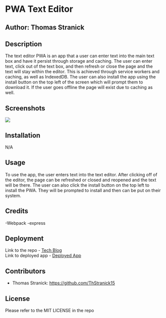 # PWA Text Editor

## Author: Thomas Stranick

## Description
The text editor PWA is an app that a user can enter text into the main text box and have it persist through storage and caching. The user can enter text, click out of the text box, and then refresh or close the page and the text will stay within the editor. This is achieved through service workers and caching, as well as IndexedDB. The user can also install the app using the install button on the top left of the screen which will prompt them to download it. If the user goes offline the page will exist due to caching as well.

## Screenshots

<image src="assets\Screenshot 2024-05-18 102754.png">

## Installation
N/A

## Usage
To use the app, the user enters text into the text editor. After clicking off of the editor, the page can be refreshed or closed and reopened and the text will be there. The user can also click the install button on the top left to install the PWA. They will be prompted to install and then can be put on their system.

## Credits
-Webpack 
-express

## Deployment
Link to the repo -  [Tech Blog](https://github.com/ThStranick15/text_editor_pwa)   
Link to deployed app - [Deployed App](https://gentle-lowlands-13188-c5f2a073b1ba.herokuapp.com/)

## Contributors
- Thomas Stranick:  https://github.com/ThStranick15

## License
Please refer to the MIT LICENSE in the repo